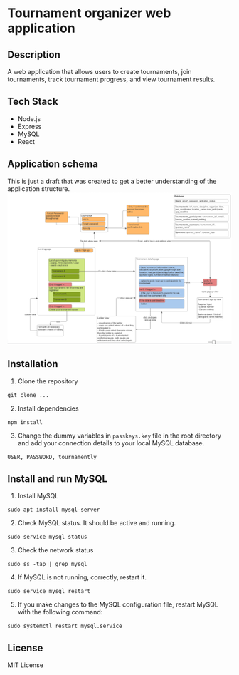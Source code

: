 # Tournament organizer web application

## Description
A web application that allows users to create tournaments, join tournaments, track tournament progress, and view tournament results.


## Tech Stack
- Node.js
- Express
- MySQL
- React

## Application schema
This is just a draft that was created to get a better understanding of the application structure.
![Application schema](images/app_scheme.png)


## Installation
1. Clone the repository
```
git clone ...
```
2. Install dependencies
```
npm install
```
3. Change the dummy variables in `passkeys.key` file in the root directory and add your connection details to your local MySQL database.
```
USER, PASSWORD, tournamently
```


## Install and run MySQL
1. Install MySQL
```
sudo apt install mysql-server
```
2. Check MySQL status. It should be active and running.
```
sudo service mysql status
```
3. Check the network status
```
sudo ss -tap | grep mysql
```
4. If MySQL is not running, correctly, restart it.
```
sudo service mysql restart
```
5. If you make changes to the MySQL configuration file, restart MySQL with the following command:
```
sudo systemctl restart mysql.service
```

## License
MIT License
